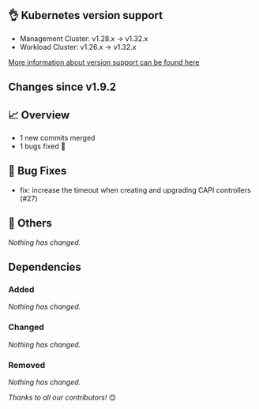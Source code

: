 ## 👌 Kubernetes version support

- Management Cluster: v1.28.x -> v1.32.x
- Workload Cluster: v1.26.x -> v1.32.x

[More information about version support can be found here](https://cluster-api.sigs.k8s.io/reference/versions.html)

## Changes since v1.9.2
## :chart_with_upwards_trend: Overview
- 1 new commits merged
- 1 bugs fixed 🐛

## :bug: Bug Fixes
- fix: increase the timeout when creating and upgrading CAPI controllers (#27)

## :seedling: Others
_Nothing has changed._

## Dependencies

### Added
_Nothing has changed._

### Changed
_Nothing has changed._

### Removed
_Nothing has changed._

_Thanks to all our contributors!_ 😊